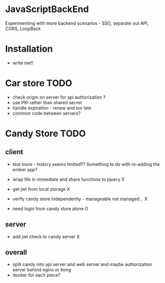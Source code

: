 # JavaScriptBackEnd
Experimenting with more backend scenarios - SSO, separate out API, CORS, LoopBack

# Installation

- write me!!

# Car store TODO
 - check origin on server for api authorization ?
 - use PKI rather than shared secret
 - handle expiration - renew and too late
 - common code between servers?

# Candy Store TODO

## client
 - test more - history seems limited?? Something to do with re-adding the ember app?
 
 - wrap file in immediate and share functions to jquery  X
 - get jwt from local storage X
 
 - verify candy store independently - manageable not managed...  X
 - need login from candy store alone  O

## server
 - add jwt check to candy server  X

## overall
 - split candy into api server and web server and maybe authorization server behind nginx or kong
 - docker for each piece?
 
 

